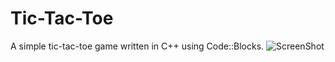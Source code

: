 # Tic-Tac-Toe
A simple tic-tac-toe game written in C++ using Code::Blocks.
![ScreenShot](https://github.com/sam-nalwa/Tic-Tac-Toe/blob/master/sreenshots/screenshot1.PNG)